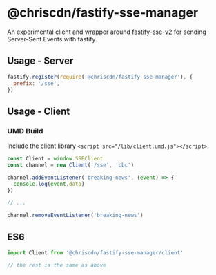 # @chriscdn/fastify-sse-manager

An experimental client and wrapper around [fastify-sse-v2](https://github.com/nodefactoryio/fastify-sse-v2) for sending Server-Sent Events with fastify.

## Usage - Server

```js
fastify.register(require('@chriscdn/fastify-sse-manager'), {
  prefix: '/sse',
})
```

## Usage - Client

### UMD Build

Include the client library `<script src="/lib/client.umd.js"></script>`.

```js
const Client = window.SSEClient
const channel = new Client('/sse', 'cbc')

channel.addEventListener('breaking-news', (event) => {
  console.log(event.data)
})

// ...

channel.removeEventListener('breaking-news')
```

## ES6

```js
import Client from '@chriscdn/fastify-sse-manager/client'

// the rest is the same as above
```
